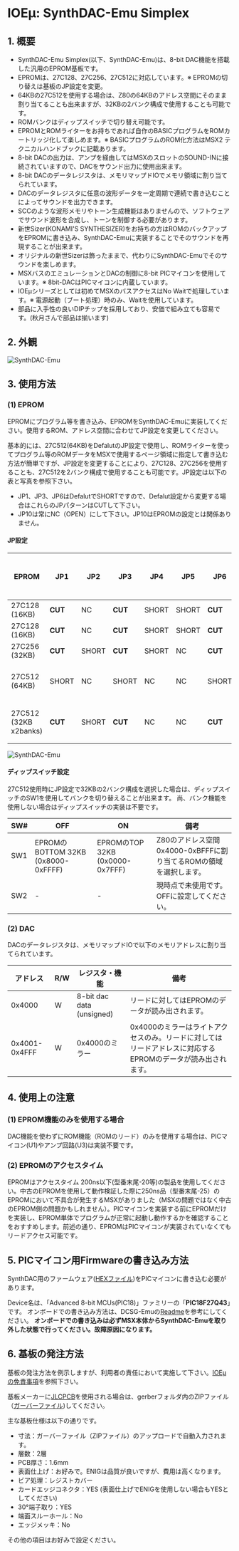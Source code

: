 # IOEμ: SynthDAC-Emu Simplex

## 1. 概要

* SynthDAC-Emu Simplex(以下、SynthDAC-Emu)は、8-bit DAC機能を搭載した汎用のEPROM基板です。
* EPROMは、27C128、27C256、27C512に対応しています。※ EPROMの切り替えは基板のJP設定を変更。
* 64KBの27C512を使用する場合は、Z80の64KBのアドレス空間にそのまま割り当てることも出来ますが、32KBの2バンク構成で使用することも可能です。
* ROMバンクはディップスイッチで切り替え可能です。
* EPROMとROMライターをお持ちであれば自作のBASICプログラムをROMカートリッジ化して楽しめます。※ BASICプログラムのROM化方法はMSX2 テクニカルハンドブックに記載あります。
* 8-bit DACの出力は、アンプを経由してはMSXのスロットのSOUND-INに接続されていますので、DACをサウンド出力に使用出来ます。
* 8-bit DACのデータレジスタは、メモリマップドIOでメモリ領域に割り当てられています。
* DACのデータレジスタに任意の波形データを一定周期で連続で書き込むことによってサウンドを出力できます。
* SCCのような波形メモリやトーン生成機能はありませんので、ソフトウェアでサウンド波形を合成し、トーンを制御する必要があります。
* 新世Sizer(KONAMI'S SYNTHESIZER)をお持ちの方はROMのバックアップをEPROMに書き込み、SynthDAC-Emuに実装することでそのサウンドを再現することが出来ます。
* オリジナルの新世Sizerは飾ったままで、代わりにSynthDAC-Emuでそのサウンドを楽しめます。
* MSXバスのエミュレーションとDACの制御に8-bit PICマイコンを使用しています。※ 8bit-DACはPICマイコンに内蔵しています。
* IOEμシリーズとしては初めてMSXのバスアクセスはNo Waitで処理しています。※ 電源起動（ブート処理）時のみ、Waitを使用しています。
* 部品に入手性の良いDIPチップを採用しており、安価で組み立ても容易です。(秋月さんで部品は揃います)

## 2. 外観

![SynthDAC-Emu](image/SynthDAC-Emu_1.jpg)

## 3. 使用方法

### (1) EPROM
EPROMにプログラム等を書き込み、EPROMをSynthDAC-Emuに実装してください。使用するROM、アドレス空間に合わせてJP設定を変更してください。

基本的には、27C512(64KB)をDefalutのJP設定で使用し、ROMライターを使ってプログラム等のROMデータをMSXで使用するページ領域に指定して書き込む方法が簡単ですが、JP設定を変更することにより、27C128、27C256を使用することも、27C512を2バンク構成で使用することも可能です。JP設定は以下の表と写真を参照下さい。

* JP1、JP3、JP6はDefalutでSHORTですので、Defalut設定から変更する場合はこれらのJPパターンはCUTして下さい。
* JP10は常にNC（OPEN）にして下さい。JP10はEPROMの設定とは関係ありません。

#### JP設定

|EPROM|JP1|JP2|JP3|JP4|JP5|JP6|JP7|JP8|JP9|JP11|Z80のメモリ空間への割り当て
|--|--|--|--|--|--|--|--|--|--|--|--
|27C128 (16KB)|**CUT**|NC|**CUT**|SHORT|SHORT|**CUT**|SHORT|NC|NC|NC|0x4000-0x7FFF
|27C128 (16KB)|**CUT**|NC|**CUT**|SHORT|SHORT|**CUT**|NC|SHORT|NC|NC|0x8000-0xBFFF
|27C256 (32KB)|**CUT**|SHORT|**CUT**|SHORT|NC|**CUT**|NC|NC|SHORT|NC|0x4000-0xBFFF
|27C512 (64KB)|SHORT|NC|SHORT|NC|NC|SHORT|NC|NC|NC|NC|0x0000-0xFFFF (Default設定)
|27C512 (32KB x2banks)|**CUT**|SHORT|**CUT**|NC|NC|**CUT**|NC|NC|SHORT|SHORT|0x4000-0xBFFF ※2バンク切替式

![SynthDAC-Emu](image/SynthDAC-Emu_2.jpg)

#### ディップスイッチ設定

27C512使用時にJP設定で32KBの2バンク構成を選択した場合は、ディップスイッチのSW1を使用してバンクを切り替えることが出来ます。
尚、バンク機能を使用しない場合はディップスイッチの実装は不要です。

|SW#|OFF|ON|備考
|--|--|--|--
|SW1|EPROMのBOTTOM 32KB (0x8000-0xFFFF)|EPROMのTOP 32KB (0x0000-0x7FFF)| Z80のアドレス空間0x4000-0xBFFFに割り当てるROMの領域を選択します。
|SW2|-|-| 現時点で未使用です。OFFに設定してください。

### (2) DAC

DACのデータレジスタは、メモリマップドIOで以下のメモリアドレスに割り当てられています。

|アドレス|R/W|レジスタ・機能|備考
|--|--|--|--
|0x4000|W|8-bit dac data (unsigned)|リードに対してはEPROMのデータが読み出されます。
|0x4001-0x4FFF|W|0x4000のミラー|0x4000のミラーはライトアクセスのみ。リードに対してはリードアドレスに対応するEPROMのデータが読み出されます。


## 4. 使用上の注意

### (1) EPROM機能のみを使用する場合

DAC機能を使わずにROM機能（ROMのリード）のみを使用する場合は、PICマイコン(U1)やアンプ回路(U3)は実装不要です。

### (2) EPROMのアクセスタイム

EPROMはアクセスタイム 200ns以下(型番末尾-20等)の製品を使用してください。中古のEPROMを使用して動作検証した際に250ns品（型番末尾-25）のEPROMにおいて不具合が発生するMSXがありました（MSXの問題ではなく中古のEPROM側の問題かもしれません）。PICマイコンを実装する前にEPROMだけを実装し、EPROM単体でプログラムが正常に起動し動作するかを確認することをおすすめします。前述の通り、EPROMはPICマイコンが実装されていなくてもリードアクセス可能です。

## 5. PICマイコン用Firmwareの書き込み方法

SynthDAC用のファームウェア([HEXファイル](/SynthDAC-Emu_Simplex/firmware/))をPICマイコンに書き込む必要があります。

Device名は、「Advanced 8-bit MCUs(PIC18)」ファミリーの「**PIC18F27Q43**」です。
オンボードでの書き込み方法は、DCSG-Emuの[Readme](/DCSG-Emu_Simplex/readme_dcsg-emu.md)を参考にしてください。
**オンボードでの書き込みは必ずMSX本体からSynthDAC-Emuを取り外した状態で行ってください。故障原因になります。**

## 6. 基板の発注方法

基板の発注方法を例示しますが、利用者の責任において実施して下さい。[IOEμの免責事項](../readme.md)を参照下さい。

基板メーカーに[JLCPCB](https://jlcpcb.com/jp)を使用される場合は、gerberフォルダ内のZIPファイル（[ガーバーファイル](/SynthDAC-Emu_Simplex/gerber/))してください。

主な基板仕様は以下の通りです。

* 寸法：ガーバーファイル（ZIPファイル）のアップロードで自動入力されます。
* 層数：2層
* PCB厚さ：1.6mm
* 表面仕上げ：お好みで。ENIGは品質が良いですが、費用は高くなります。
* ビア処理：レジストカバー
* カードエッジコネクタ：YES (表面仕上げでENIGを使用しない場合もYESとしてください)
* 30°端子取り：YES
* 端面スルーホール：No
* エッジメッキ：No

その他の項目はお好みで設定ください。


